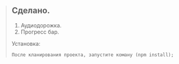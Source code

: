 > ## Сделано.
> 
> 1.   Аудиодорожка.
> 2.   Прогресс бар.
> 
>Установка:
> 
>     После кланирования проекта, запустите коману (npm install);
